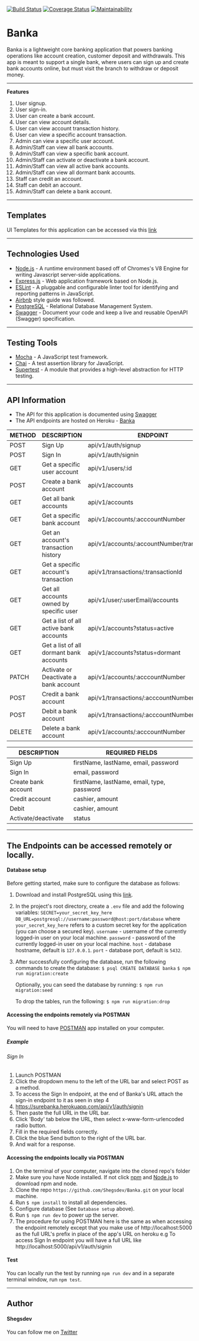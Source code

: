 [![Build Status](https://travis-ci.com/Shegsdev/Banka.svg?branch=ft-signin-endpoint-164982322)](https://travis-ci.com/Shegsdev/Banka) [![Coverage Status](https://coveralls.io/repos/github/Shegsdev/Banka/badge.svg?branch=develop)](https://coveralls.io/github/Shegsdev/Banka?branch=develop) [![Maintainability](https://api.codeclimate.com/v1/badges/7375c2bea8fcd4984968/maintainability)](https://codeclimate.com/github/Shegsdev/Banka/maintainability)

# Banka

Banka is a lightweight core banking application that powers banking operations like account creation, customer deposit and withdrawals. This app is meant to support a single bank, where users can sign up and create bank accounts online, but must visit the branch to withdraw or deposit money.
___

**Features**
01. User signup.
02. User sign-in.
03. User can create a bank account.
04. User can view account details.
05. User can view account transaction history.
06. User can view a specific account transaction.
07. Admin can view a specific user account.
08. Admin/Staff can view all bank accounts.
09. Admin/Staff can view a specific bank account.
10. Admin/Staff can activate or deactivate a bank account.
11. Admin/Staff can view all active bank accounts.
12. Admin/Staff can view all dormant bank accounts.
13. Staff can credit an account.
14. Staff can debit an account.
15. Admin/Staff can delete a bank account.

___

## Templates
UI Templates for this application can be accessed via this [link](https://shegsdev.github.io/Banka)

___

## Technologies Used
* [Node.js](https://nodejs.org/en/) - A runtime environment based off of Chromes's V8 Engine for writing Javascript server-side applications.
* [Express.js](https://expressjs.com/) - Web application framework based on Node.js.
* [ESLint](https://eslint.org/) - A pluggable and configurable linter tool for identifying and reporting patterns in JavaScript.
* [Airbnb](https://www.npmjs.com/package/eslint-config-airbnb) style guide was followed.
* [PostgreSQL](https://www.postgresql.org) - Relational Database Management System.
* [Swagger](https://swagger.io/) - Document your code and keep a live and reusable OpenAPI (Swagger) specification.

___


## Testing Tools
* [Mocha](https://mochajs.org/) - A JavaScript test framework.
* [Chai](https://www.chaijs.com/) - A test assertion library for JavaScript.
* [Supertest](https://www.npmjs.com/package/supertest) - A module that provides a high-level abstraction for HTTP testing.

___

## API Information
- The API for this application is documented using [Swagger](https://surebanka.herokuapp.com/api/docs)
- The API endpoints are hosted on Heroku - [Banka](https://surebanka.herokuapp.com/api/v1)

|METHOD  |DESCRIPTION                             |ENDPOINT                                            |
|------- |----------------------------------------|----------------------------------------------------|
|POST    |Sign Up                                 |api/v1/auth/signup                                  |
|POST    |Sign In                                 |api/v1/auth/signin                                  |
|GET     |Get a specific user account             |api/v1/users/:id                                    |
|POST    |Create a bank account                   |api/v1/accounts                                     |
|GET     |Get all bank accounts                   |api/v1/accounts                                     |
|GET     |Get a specific bank account             |api/v1/accounts/:acccountNumber                     |
|GET     |Get an account's transaction history    |api/v1/accounts/:accountNumber/transactions         |
|GET     |Get a specific account's transaction    |api/v1/transactions/:transactionId                  |
|GET     |Get all accounts owned by specific user |api/v1/user/:userEmail/accounts                     |
|GET     |Get a list of all active bank accounts  |api/v1/accounts?status=active                       |
|GET     |Get a list of all dormant bank accounts |api/v1/accounts?status=dormant                      |
|PATCH   |Activate or Deactivate a bank account   |api/v1/accounts/:acccountNumber                     |
|POST    |Credit a bank account                   |api/v1/transactions/:acccountNumber/credit          |
|POST    |Debit a bank account                    |api/v1/transactions/:acccountNumber/debit           |
|DELETE  |Delete a bank account                   |api/v1/accounts/:acccountNumber                     |




|DESCRIPTION                        |REQUIRED FIELDS                                                   |                 
|-----------------------------------|------------------------------------------------------------------|
|Sign Up                            |firstName, lastName, email, password                              |
|Sign In                            |email, password                                                   |
|Create bank account                |firstName, lastName, email, type, password                        |
|Credit account                     |cashier, amount                                                   |
|Debit                              |cashier, amount                                                   |
|Activate/deactivate                |status

___
## The Endpoints can be accessed remotely or locally.

#### Database setup
Before getting started, make sure to configure the database as follows:
1. Download and install PostgreSQL using this [link](https://www.postgresql.org).
2. In the project's root directory, create a `.env` file and add the following variables:
   `SECRET=your_secret_key_here`
   `DB_URL=postgresql://username:password@host:port/database`
   where `your_secret_key_here` refers to a custom secret key for the application (you can choose a secured key).
   `username` - username of the currently logged-in user on your local machine.
   `password` - password of the currently logged-in user on your local machine.
   `host` - database hostname, default is `127.0.0.1`.
   `port` - database port, default is `5432`.
3. After successfully configuring the database, run the following commands to create the database:
   `$ psql CREATE DATABASE banka`
   `$ npm run migration:create`

   Optionally, you can seed the database by running:
   `$ npm run migration:seed`

   To drop the tables, run the following:
   `$ npm run migration:drop`

#### Accessing the endpoints remotely via POSTMAN
You will need to have [POSTMAN](https://www.getpostman.com/downloads/) app installed on your computer.

##### Example 
###### Sign In
1. Launch POSTMAN
2. Click the dropdown menu to the left of the URL bar and select POST as a method.
3. To access the Sign In endpoint, at the end of Banka's URL attach the sign-in endpoint to it as seen in step 4
4. https://surebanka.herokuapp.com/api/v1/auth/signin 
5. Then paste the full URL in the URL bar.
6. Click 'Body' tab below the URL, then select x-www-form-urlencoded radio button.
7. Fill in the required fields correctly.
8. Click the blue Send button to the right of the URL bar.
9. And wait for a response.


#### Accessing the endpoints locally via POSTMAN

1. On the terminal of your computer, navigate into the cloned repo's folder
2. Make sure you have Node installed. If not click [npm](https://www.npmjs.com/get-npm) and [Node.js](https://nodejs.org/en/) to download npm and node.
3. Clone the repo `https://github.com/Shegsdev/Banka.git` on your local machine.
4. Run `$ npm install` to install all dependencies.
5. Configure database (See `Database setup` above).
5. Run `$ npm run dev` to power up the server.
6. The procedure for using POSTMAN here is the same as when accessing the endpoint remotely except that you make use of http://localhost:5000 as the full URL's prefix in place of the app's URL on heroku
e.g To access Sign In endpoint you will have a full URL like http://localhost:5000/api/v1/auth/signin

#### Test
You can locally run the test by running
`npm run dev` and in a separate terminal window,
 run `npm test`.

___

## Author
#### Shegsdev
You can follow me on [Twitter](http://twitter.com/shegsdev)


